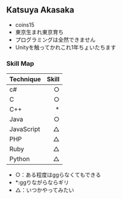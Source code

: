 ## Katsuya Akasaka

* coins15
* 東京生まれ東京育ち
* プログラミングは全然できません
* Unityを触ってかれこれ1年ちょいたちます

### Skill Map
| Technique | Skill |
|:----------|------:|
|c# | ○|
|C | ○|
| C++| \*|
|Java | ○|
|JavaScript | △|
|PHP | △|
|Ruby | △|
|Python | △|


* ○：ある程度はggらなくてもできる
* \*:ggりながらならギリ
* △：いつかやってみたい
